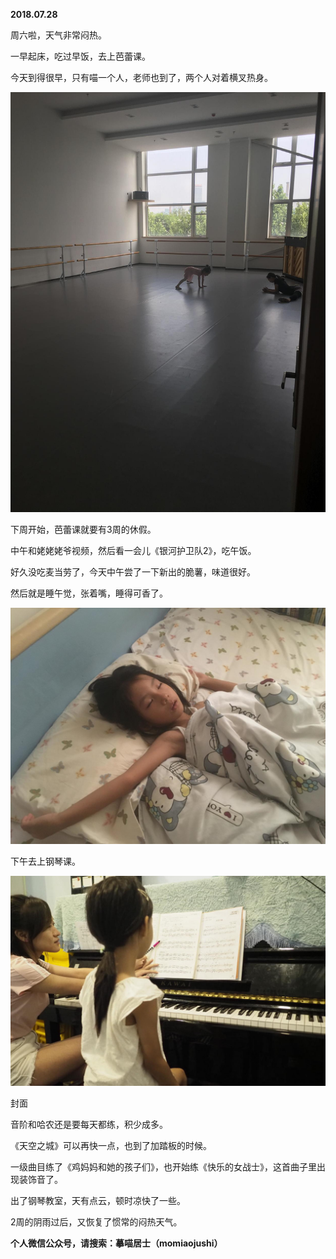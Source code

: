 
          
            
**2018.07.28**

周六啦，天气非常闷热。

一早起床，吃过早饭，去上芭蕾课。

今天到得很早，只有喵一个人，老师也到了，两个人对着横叉热身。




![](img/51001-c82a43b39d37a09b.jpg)




下周开始，芭蕾课就要有3周的休假。

中午和姥姥姥爷视频，然后看一会儿《银河护卫队2》，吃午饭。

好久没吃麦当劳了，今天中午尝了一下新出的脆薯，味道很好。

然后就是睡午觉，张着嘴，睡得可香了。




![](img/51001-34a5a592fc82b671.jpg)




下午去上钢琴课。




![](img/51001-6f0e02384df56f63.JPG)

封面


音阶和哈农还是要每天都练，积少成多。

《天空之城》可以再快一点，也到了加踏板的时候。

一级曲目练了《鸡妈妈和她的孩子们》，也开始练《快乐的女战士》，这首曲子里出现装饰音了。

出了钢琴教室，天有点云，顿时凉快了一些。

2周的阴雨过后，又恢复了惯常的闷热天气。


**个人微信公众号，请搜索：摹喵居士（momiaojushi）**

          
        